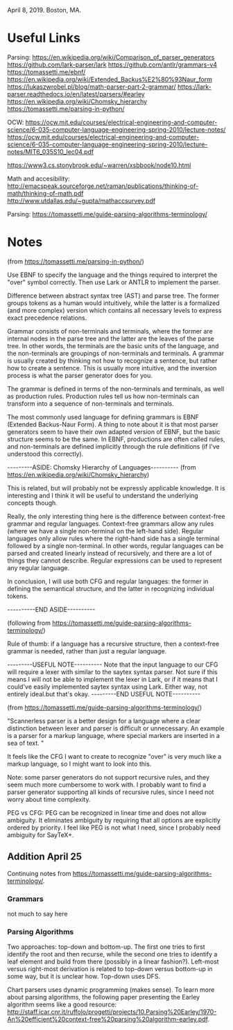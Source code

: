 April 8, 2019.
Boston, MA.

# Useful Links

Parsing:
https://en.wikipedia.org/wiki/Comparison_of_parser_generators
https://github.com/lark-parser/lark
https://github.com/antlr/grammars-v4
https://tomassetti.me/ebnf/
https://en.wikipedia.org/wiki/Extended_Backus%E2%80%93Naur_form
https://lukaszwrobel.pl/blog/math-parser-part-2-grammar/
https://lark-parser.readthedocs.io/en/latest/parsers/#earley
https://en.wikipedia.org/wiki/Chomsky_hierarchy
https://tomassetti.me/parsing-in-python/

OCW:
https://ocw.mit.edu/courses/electrical-engineering-and-computer-science/6-035-computer-language-engineering-spring-2010/lecture-notes/
https://ocw.mit.edu/courses/electrical-engineering-and-computer-science/6-035-computer-language-engineering-spring-2010/lecture-notes/MIT6_035S10_lec04.pdf

https://www3.cs.stonybrook.edu/~warren/xsbbook/node10.html

Math and accesibility:
http://emacspeak.sourceforge.net/raman/publications/thinking-of-math/thinking-of-math.pdf
http://www.utdallas.edu/~gupta/mathaccsurvey.pdf

Parsing:
https://tomassetti.me/guide-parsing-algorithms-terminology/

# Notes

(from https://tomassetti.me/parsing-in-python/)

Use EBNF to specify the language and the things required to interpret the "over" symbol correctly. Then use Lark or ANTLR to implement the parser.

Difference between abstract syntax tree (AST) and parse tree. The former groups tokens as a human would intuitively, while the latter is a formalized (and more complex) version which contains all necessary levels to express exact precedence relations.

Grammar consists of non-terminals and terminals, where the former are internal nodes in the parse tree and the latter are the leaves of the parse tree. In other words, the terminals are the basic units of the language, and the non-terminals are groupings of non-terminals and terminals. A grammar is usually created by thinking not how to recognize a sentence, but rather how to create a sentence. This is usually more intuitive, and the inversion process is what the parser generator does for you.

The grammar is defined in terms of the non-terminals and terminals, as well as production rules. Production rules tell us how non-terminals can transform into a sequence of non-terminals and terminals.

The most commonly used language for defining grammars is EBNF (Extended Backus-Naur Form). A thing to note about it is that most parser generators seem to have their own adapted version of EBNF, but the basic structure seems to be the same. In EBNF, productions are often called rules, and non-terminals are defined implicitly through the rule definitions (if I've understood this correctly).

---------ASIDE: Chomsky Hierarchy of Languages----------
(from https://en.wikipedia.org/wiki/Chomsky_hierarchy)

This is related, but will probably not be expressly applicable knowledge. It is interesting and I think it will be useful to understand the underlying concepts though.

Really, the only interesting thing here is the difference between context-free grammar and regular languages. Context-free grammars allow any rules (where we have a single non-terminal on the left-hand side). Regular languages only allow rules where the right-hand side has a single terminal followed by a single non-terminal. In other words, regular languages can be parsed and created linearly instead of recursively, and there are a lot of things they cannot describe. Regular expressions can be used to represent any regular language.

In conclusion, I will use both CFG and regular languages: the former in defining the semantical structure, and the latter in recognizing individual tokens.

----------END ASIDE----------

(following from https://tomassetti.me/guide-parsing-algorithms-terminology/)

Rule of thumb: if a language has a recursive structure, then a context-free grammar is needed, rather than just a regular language.

---------USEFUL NOTE----------
Note that the input language to our CFG will require a lexer with similar to the saytex syntax parser. Not sure if this means I will not be able to implement the lexer in Lark, or if it means that I could've easily implemented saytex syntax using Lark. Either way, not entirely ideal.but that's okay.
---------END USEFUL NOTE----------

(from https://tomassetti.me/guide-parsing-algorithms-terminology/)

"Scannerless parser is a better design for a language where a clear distinction between lexer and parser is difficult or unnecessary. An example is a parser for a markup language, where special markers are inserted in a sea of text. "

It feels like the CFG I want to create to recognize "over" is very much like a markup language, so I might want to look into this.

Note: some parser generators do not support recursive rules, and they seem much more cumbersome to work with. I probably want to find a parser generator supporting all kinds of recursive rules, since I need not worry about time complexity.

PEG vs CFG: PEG can be recognized in linear time and does not allow ambiguity. It eliminates ambiguity by requiring that all options are explicitly ordered by priority. I feel like PEG is not what I need, since I probably need ambiguity for SayTeX+.

## Addition April 25

Continuing notes from https://tomassetti.me/guide-parsing-algorithms-terminology/.

### Grammars

not much to say here

### Parsing Algorithms

Two approaches: top-down and bottom-up. The first one tries to first identify the root and then recurse, while the second one tries to identify a leaf element and build from there (possibly in a linear fashion?). Left-most versus right-most derivation is related to top-down versus bottom-up in some way, but it is unclear how. Top-down uses DFS.

Chart parsers uses dynamic programming (makes sense). To learn more about parsing algorithms, the following paper presenting the Earley algorithm seems like a good resource: http://staff.icar.cnr.it/ruffolo/progetti/projects/10.Parsing%20Earley/1970-An%20efficient%20context-free%20parsing%20algorithm-earley.pdf. 

